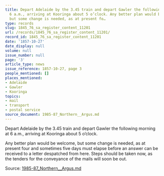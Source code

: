 ```yaml
---
title: Depart Adelaide by the 3.45 train and depart Gawler the following morning at
  6 a.m., arriving at Kooringa about 5 o’clock. Any better plan would be welcome,
  but some change is needed, as at present fo…
type: records
slug: 1845_76_sa_register_content_11201
url: /records/1845_76_sa_register_content_11201/
record_id: 1845_76_sa_register_content_11201
date: '1857-10-27'
date_display: null
volume: null
issue_number: null
page: '3'
article_type: news
issue_reference: 1857-10-27, page 3
people_mentioned: []
places_mentioned:
- Adelaide
- Gawler
- Kooringa
topics:
- mail
- transport
- postal service
source_document: 1985-87_Northern__Argus.md
---
```


Depart Adelaide by the 3.45 train and depart Gawler the following morning at 6 a.m., arriving at Kooringa about 5 o’clock.

Any better plan would be welcome, but some change is needed, as at present four and sometimes five days must elapse before an answer can be received to a letter despatched from here.  Steps should be taken now, as the tenders for the conveyance of the mails will soon be out.

Source: [1985-87_Northern__Argus.md](/downloads/markdown/1985-87_Northern__Argus.md)
